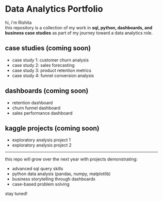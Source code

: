 # Data Analytics Portfolio

hi, i'm Rishita   
this repository is a collection of my work in **sql, python, dashboards, and business case studies** as part of my journey toward a data analytics role.  

##  case studies (coming soon)
- case study 1: customer churn analysis
- case study 2: sales forecasting
- case study 3: product retention metrics
- case study 4: funnel conversion analysis  

##  dashboards (coming soon)
- retention dashboard
- churn funnel dashboard
- sales performance dashboard  

## kaggle projects (coming soon)
- exploratory analysis project 1
- exploratory analysis project 2  

---

this repo will grow over the next year with projects demonstrating:
- advanced sql query skills  
- python data analysis (pandas, numpy, matplotlib)  
- business storytelling through dashboards  
- case-based problem solving  

stay tuned!
